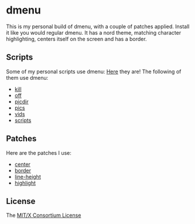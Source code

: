 # dmenu

This is my personal build of dmenu, with a couple of patches applied.
Install it like you would regular dmenu.
It has a nord theme, matching character highlighting, centers itself on the screen and has a border.

## Scripts

Some of my personal scripts use dmenu:
[Here](https://github.com/sandalbanditten/scripts) they are!
The following of them use dmenu:
* [kill](https://github.com/sandalbanditten/scripts/blob/main/kill)
* [off](https://github.com/sandalbanditten/scripts/blob/main/off)
* [picdir](https://github.com/sandalbanditten/scripts/blob/main/picdir)
* [pics](https://github.com/sandalbanditten/scripts/blob/main/pics)
* [vids](https://github.com/sandalbanditten/scripts/blob/main/vids)
* [scripts](https://github.com/sandalbanditten/scripts/blob/main/scripts)

## Patches

Here are the patches I use:
* [center](https://tools.suckless.org/dmenu/patches/center/)
* [border](https://tools.suckless.org/dmenu/patches/border/)
* [line-height](https://tools.suckless.org/dmenu/patches/line-height/)
* [highlight](https://tools.suckless.org/dmenu/patches/highlight/)

## License

The [MIT/X Consortium License](https://mit-license.org/)
